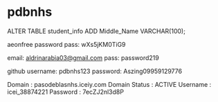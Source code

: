 # pdbnhs
ALTER TABLE student_info
ADD Middle_Name VARCHAR(100);

aeonfree password
pass: wXs5jKM0TiG9

email: aldrinarabia03@gmail.com
pass: password219


github
username: pdbnhs123
password: Aszing09959129776

Domain : pasodeblasnhs.iceiy.com
Domain Status : ACTIVE
Username : icei_38874221
Password : 7ecZJ2nl3d8P


